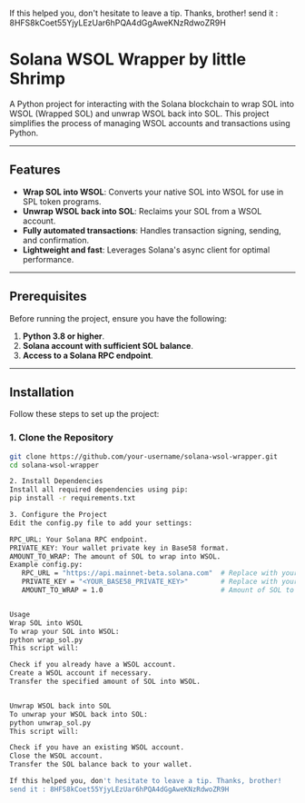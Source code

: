 
If this helped you, don't hesitate to leave a tip. Thanks, brother!
send it : 8HFS8kCoet55YjyLEzUar6hPQA4dGgAweKNzRdwoZR9H



# Solana WSOL Wrapper by little Shrimp

A Python project for interacting with the Solana blockchain to wrap SOL into WSOL (Wrapped SOL) and unwrap WSOL back into SOL. This project simplifies the process of managing WSOL accounts and transactions using Python.

---

## Features

- **Wrap SOL into WSOL**: Converts your native SOL into WSOL for use in SPL token programs.
- **Unwrap WSOL back into SOL**: Reclaims your SOL from a WSOL account.
- **Fully automated transactions**: Handles transaction signing, sending, and confirmation.
- **Lightweight and fast**: Leverages Solana's async client for optimal performance.

---

## Prerequisites

Before running the project, ensure you have the following:

1. **Python 3.8 or higher**.
2. **Solana account with sufficient SOL balance**.
3. **Access to a Solana RPC endpoint**.

---

## Installation

Follow these steps to set up the project:

### 1. Clone the Repository
```bash
git clone https://github.com/your-username/solana-wsol-wrapper.git
cd solana-wsol-wrapper

2. Install Dependencies
Install all required dependencies using pip:
pip install -r requirements.txt

3. Configure the Project
Edit the config.py file to add your settings:

RPC_URL: Your Solana RPC endpoint.
PRIVATE_KEY: Your wallet private key in Base58 format.
AMOUNT_TO_WRAP: The amount of SOL to wrap into WSOL.
Example config.py:
   RPC_URL = "https://api.mainnet-beta.solana.com"  # Replace with your Solana RPC endpoint
   PRIVATE_KEY = "<YOUR_BASE58_PRIVATE_KEY>"        # Replace with your private key in Base58 format
   AMOUNT_TO_WRAP = 1.0                             # Amount of SOL to wrap (e.g., 1.0 SOL)


Usage
Wrap SOL into WSOL
To wrap your SOL into WSOL:
python wrap_sol.py
This script will:

Check if you already have a WSOL account.
Create a WSOL account if necessary.
Transfer the specified amount of SOL into WSOL.


Unwrap WSOL back into SOL
To unwrap your WSOL back into SOL:
python unwrap_sol.py
This script will:

Check if you have an existing WSOL account.
Close the WSOL account.
Transfer the SOL balance back to your wallet.

If this helped you, don't hesitate to leave a tip. Thanks, brother!
send it : 8HFS8kCoet55YjyLEzUar6hPQA4dGgAweKNzRdwoZR9H